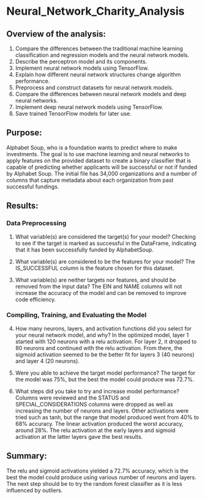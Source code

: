 # Neural_Network_Charity_Analysis

## Overview of the analysis: 

1. Compare the differences between the traditional machine learning classification and regression models and the neural network models.
2. Describe the perceptron model and its components.
3. Implement neural network models using TensorFlow.
4. Explain how different neural network structures change algorithm performance.
5. Preprocess and construct datasets for neural network models.
6. Compare the differences between neural network models and deep neural networks.
7. Implement deep neural network models using TensorFlow.
8. Save trained TensorFlow models for later use.

## Purpose:

Alphabet Soup, who is a foundation wants to predict where to make investments. The goal is to use machine learning and neural networks to apply features on the provided dataset to create a binary classifier that is capable of predicting whether applicants will be successful or not if funded by Alphabet Soup. The initial file has 34,000 organizations and a number of columns that capture metadata about each organization from past successful fundings.

## Results: 

### Data Preprocessing

1. What variable(s) are considered the target(s) for your model?
Checking to see if the target is marked as successful in the DataFrame, indicating that it has been successfully funded by AlphabetSoup.

2. What variable(s) are considered to be the features for your model?
The IS_SUCCESSFUL column is the feature chosen for this dataset.

3. What variable(s) are neither targets nor features, and should be removed from the input data?
The EIN and NAME columns will not increase the accuracy of the model and can be removed to improve code efficiency.

### Compiling, Training, and Evaluating the Model

4. How many neurons, layers, and activation functions did you select for your neural network model, and why?
In the optimized model, layer 1 started with 120 neurons with a relu activation. For layer 2, it dropped to 80 neurons and continued with the relu activation. From there, the sigmoid activation seemed to be the better fit for layers 3 (40 neurons) and layer 4 (20 neurons).

5. Were you able to achieve the target model performance?
The target for the model was 75%, but the best the model could produce was 72.7%.

6. What steps did you take to try and increase model performance?
Columns were reviewed and the STATUS and SPECIAL_CONSIDERATIONS columns were dropped as well as increasing the number of neurons and layers. Other activations were tried such as tanh, but the range that model produced went from 40% to 68% accuracy. The linear activation produced the worst accuracy, around 28%. The relu activation at the early layers and sigmoid activation at the latter layers gave the best results.

## Summary: 

The relu and sigmoid activations yielded a 72.7% accuracy, which is the best the model could produce using various number of neurons and layers. The next step should be to try the random forest classifier as it is less influenced by outliers.
